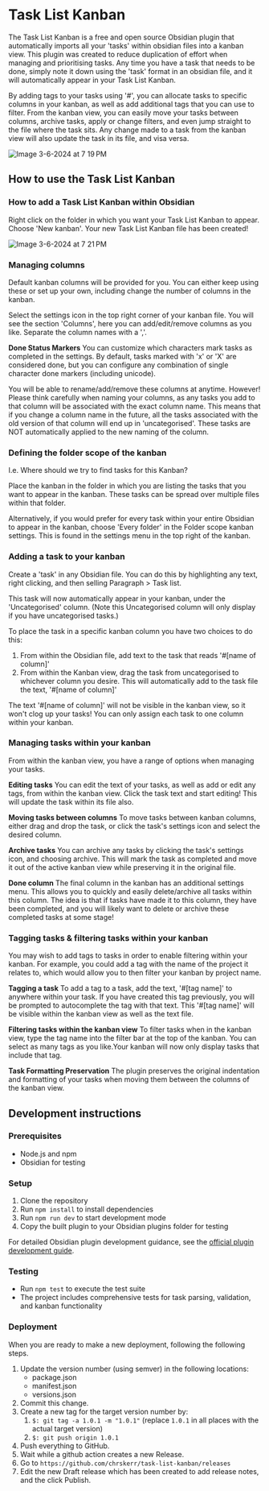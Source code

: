 
# Task List Kanban

The Task List Kanban is a free and open source Obsidian plugin that automatically imports all your 'tasks' within obsidian files into a kanban view. This plugin was created to reduce duplication of effort when managing and prioritising tasks. Any time you have a task that needs to be done, simply note it down using the 'task' format in an obsidian file, and it will automatically appear in your Task List Kanban.

By adding tags to your tasks using '#', you can allocate tasks to specific columns in your kanban, as well as add additional tags that you can use to filter. From the kanban view, you can easily move your tasks between columns, archive tasks, apply or change filters, and even jump straight to the file where the task sits. Any change made to a task from the kanban view will also update the task in its file, and visa versa.

![Image 3-6-2024 at 7 19 PM](https://github.com/chrskerr/task-list-kanban/assets/80379257/ddde01aa-3098-4cfc-8860-6af34f0ece57)


## How to use the Task List Kanban

### How to add a Task List Kanban within Obsidian

Right click on the folder in which you want your Task List Kanban to appear. Choose 'New kanban'. Your new Task List Kanban file has been created!

![Image 3-6-2024 at 7 21 PM](https://github.com/chrskerr/task-list-kanban/assets/80379257/fbe25c3f-824f-4feb-b1b3-5acbdf1c8901)


### Managing columns

Default kanban columns will be provided for you. You can either keep using these or set up your own, including change the number of columns in the kanban.

Select the settings icon in the top right corner of your kanban file. You will see the section 'Columns', here you can add/edit/remove columns as you like. Separate the column names with a ','.

**Done Status Markers**
You can customize which characters mark tasks as completed in the settings. By default, tasks marked with 'x' or 'X' are considered done, but you can configure any combination of single character done markers (including unicode).

You will be able to rename/add/remove these columns at anytime. However! Please think carefully when naming your columns, as any tasks you add to that column will be associated with the exact column name. This means that if you change a column name in the future, all the tasks associated with the old version of that column will end up in 'uncategorised'. These tasks are NOT automatically applied to the new naming of the column.


### Defining the folder scope of the kanban

I.e. Where should we try to find tasks for this Kanban?

Place the kanban in the folder in which you are listing the tasks that you want to appear in the kanban. These tasks can be spread over multiple files within that folder.

Alternatively, if you would prefer for every task within your entire Obsidian to appear in the kanban, choose 'Every folder' in the Folder scope kanban settings. This is found in the settings menu in the top right of the kanban.


### Adding a task to your kanban

Create a 'task' in any Obsidian file. You can do this by highlighting any text, right clicking, and then selling Paragraph > Task list.

This task will now automatically appear in your kanban, under the 'Uncategorised' column. (Note this Uncategorised column will only display if you have uncategorised tasks.)

To place the task in a specific kanban column you have two choices to do this:

1. From within the Obsidian file, add text to the task that reads '#[name of column]'
2. From within the Kanban view, drag the task from uncategorised to whichever column you desire. This will automatically add to the task file the text, '#[name of column]'

The text '#[name of column]' will not be visible in the kanban view, so it won't clog up your tasks! You can only assign each task to one column within your kanban.


### Managing tasks within your kanban

From within the kanban view, you have a range of options when managing your tasks.

**Editing tasks**
You can edit the text of your tasks, as well as add or edit any tags, from within the kanban view. Click the task text and start editing! This will update the task within its file also.

**Moving tasks between columns**
To move tasks between kanban columns, either drag and drop the task, or click the task's settings icon and select the desired column.

**Archive tasks**
You can archive any tasks by clicking the task's settings icon, and choosing archive. This will mark the task as completed and move it out of the active kanban view while preserving it in the original file.

**Done column**
The final column in the kanban has an additional settings menu. This allows you to quickly and easily delete/archive all tasks within this column. The idea is that if tasks have made it to this column, they have been completed, and you will likely want to delete or archive these completed tasks at some stage!


### Tagging tasks & filtering tasks within your kanban

You may wish to add tags to tasks in order to enable filtering within your kanban. For example, you could add a tag with the name of the project it relates to, which would allow you to then filter your kanban by project name.

**Tagging a task**
To add a tag to a task, add the text, '#[tag name]' to anywhere within your task. If you have created this tag previously, you will be prompted to autocomplete the tag with that text. This '#[tag name]' will be visible within the kanban view as well as the text file.

**Filtering tasks within the kanban view**
To filter tasks when in the kanban view, type the tag name into the filter bar at the top of the kanban. You can select as many tags as you like.Your kanban will now only display tasks that include that tag.

**Task Formatting Preservation**
The plugin preserves the original indentation and formatting of your tasks when moving them between the columns of the kanban view.

## Development instructions

### Prerequisites
- Node.js and npm
- Obsidian for testing

### Setup
1. Clone the repository
2. Run `npm install` to install dependencies
3. Run `npm run dev` to start development mode
4. Copy the built plugin to your Obsidian plugins folder for testing

For detailed Obsidian plugin development guidance, see the [official plugin development guide](https://docs.obsidian.md/Plugins/Getting+started/Build+a+plugin).

### Testing
- Run `npm test` to execute the test suite
- The project includes comprehensive tests for task parsing, validation, and kanban functionality

### Deployment

When you are ready to make a new deployment, following the following steps.

1. Update the version number (using semver) in the following locations:
   - package.json
   - manifest.json
   - versions.json
2. Commit this change.
3. Create a new tag for the target version number by:
	1. `$: git tag -a 1.0.1 -m "1.0.1"` (replace `1.0.1` in all places with the actual target version)
	2. `$: git push origin 1.0.1`
4. Push everything to GitHub.
5. Wait while a github action creates a new Release.
6. Go to `https://github.com/chrskerr/task-list-kanban/releases`
7. Edit the new Draft release which has been created to add release notes, and the click Publish.

